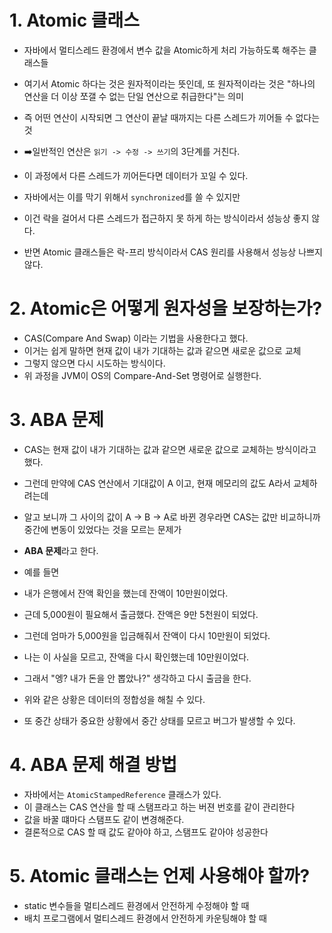 # 1. Atomic 클래스

- 자바에서 멀티스레드 환경에서 변수 값을 Atomic하게 처리 가능하도록 해주는 클래스들
- 여기서 Atomic 하다는 것은 원자적이라는 뜻인데, 또 원자적이라는 것은 "하나의 연산을 더 이상 쪼갤 수 없는 단일 연산으로 취급한다"는 의미
- 즉 어떤 연산이 시작되면 그 연산이 끝날 때까지는 다른 스레드가 끼어들 수 없다는 것

- ➡️일반적인 연산은 `읽기 -> 수정 -> 쓰기`의 3단계를 거친다.
- 이 과정에서 다른 스레드가 끼어든다면 데이터가 꼬일 수 있다.
- 자바에서는 이를 막기 위해서 `synchronized`를 쓸 수 있지만
- 이건 락을 걸어서 다른 스레드가 접근하지 못 하게 하는 방식이라서 성능상 좋지 않다.
- 반면 Atomic 클래스들은 락-프리 방식이라서 CAS 원리를 사용해서 성능상 나쁘지 않다.

# 2. Atomic은 어떻게 원자성을 보장하는가?

- CAS(Compare And Swap) 이라는 기법을 사용한다고 했다.
- 이거는 쉽게 말하면 현재 값이 내가 기대하는 값과 같으면 새로운 값으로 교체
- 그렇지 않으면 다시 시도하는 방식이다.
- 위 과정을 JVM이 OS의 Compare-And-Set 명령어로 실행한다.

# 3. ABA 문제

- CAS는 현재 값이 내가 기대하는 값과 같으면 새로운 값으로 교체하는 방식이라고 했다.
- 그런데 만약에 CAS 연산에서 기대값이 A 이고, 현재 메모리의 값도 A라서 교체하려는데
- 알고 보니까 그 사이의 값이 A -> B -> A로 바뀐 경우라면 CAS는 값만 비교하니까 중간에 변동이 있었다는 것을 모르는 문제가
- **ABA 문제**라고 한다.

- 예를 들면
- 내가 은행에서 잔액 확인을 했는데 잔액이 10만원이었다.
- 근데 5,000원이 필요해서 출금했다. 잔액은 9만 5천원이 되었다.
- 그런데 엄마가 5,000원을 입금해줘서 잔액이 다시 10만원이 되었다.
- 나는 이 사실을 모르고, 잔액을 다시 확인했는데 10만원이었다.
- 그래서 "엥? 내가 돈을 안 뽑았나?" 생각하고 다시 출금을 한다.

- 위와 같은 상황은 데이터의 정합성을 해칠 수 있다.
- 또 중간 상태가 중요한 상황에서 중간 상태를 모르고 버그가 발생할 수 있다.

# 4. ABA 문제 해결 방법

- 자바에서는 `AtomicStampedReference` 클래스가 있다.
- 이 클래스는 CAS 연산을 할 때 스탬프라고 하는 버젼 번호를 같이 관리한다
- 값을 바꿀 떄마다 스탬프도 같이 변경해준다.
- 결론적으로 CAS 할 때 값도 같아야 하고, 스탬프도 같아야 성공한다

# 5. Atomic 클래스는 언제 사용해야 할까?

- static 변수들을 멀티스레드 환경에서 안전하게 수정해야 할 때
- 배치 프로그램에서 멀티스레드 환경에서 안전하게 카운팅해야 할 때
